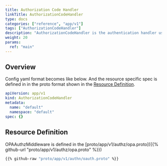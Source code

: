```yaml
---
title: Authorization Code Handler
linkTitle: AuthorizationCodeHandler
type: docs
categories: ["reference", "app/v1"]
tags: ["AuthorizationCodeHandler"]
description: "AuthorizationCodeHandler is the authentication handler used for OpenID Connect authorization code flow."
weight: 20
params:
  ref: "main"
---
```


## Overview

Config yaml format becomes like below.
And the resource specific spec is defined in in the proto format shown in the [Resource Definition](#resource-definition).

```yaml
apiVersion: app/v1
kind: AuthorizationCodeHandler
metadata:
  name: "default"
  namespace: "default"
spec: {}
```

## Resource Definition

OPAAuthzMiddleware is defined in the [proto/app/v1/authz/opa.proto]({{% github-url "proto/app/v1/authz/opa.proto" %}})

```proto
{{% github-raw "proto/app/v1/authn/oauth.proto" %}}
```
